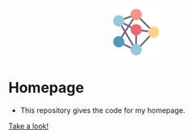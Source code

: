 <p align="center"><a href="https://wowchemy.com" target="_blank" rel="noopener"><img src="https://github.com/kibum-moon/blog/blob/master/assets/images/icon.png" alt="kibum moon's blog", height = '20%', width = '20%'></a></p>

# Homepage

* This repository gives the code for my homepage. 

[Take a look!](https://kibum-moon.netlify.app/) 

